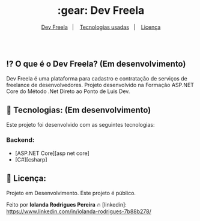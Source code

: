 <h1 align="center"> 
	:gear: Dev Freela
</h1>

<p align="center">
  <a href="#interrobang">Dev Freela</a>&nbsp;&nbsp;&nbsp;|&nbsp;&nbsp;&nbsp;
  <a href="#rocket-tecnologias">Tecnologias usadas</a>&nbsp;&nbsp;&nbsp;|&nbsp;&nbsp;&nbsp;
  <a href="#key-licença">Licença</a>
</p>

<br>
<br>

## :interrobang: O que é o Dev Freela? **(Em desenvolvimento)**

Dev Freela é uma plataforma para cadastro e contratação de serviços de freelance de desenvolvedores.
Projeto desenvolvido na Formação ASP.NET Core do Método .Net Direto ao Ponto de Luis Dev.

## :rocket: Tecnologias: **(Em desenvolvimento)**

Este projeto foi desenvolvido com as seguintes tecnologias:

### Backend:
- [ASP.NET Core][asp net core]
- [C#][csharp]

## :key: Licença:

Projeto em Desenvolvimento. Este projeto é público.

Feito por **Iolanda Rodrigues Pereira** :fire: 
[linkedin]: https://www.linkedin.com/in/iolanda-rodrigues-7b88b278/
